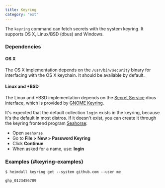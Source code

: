 ```yaml
---
title: Keyring
category: "ext"
---
```


The `keyring` command can fetch secrets with the system keyring.
It supports OS X, Linux/BSD (dbus) and Windows.
<!--more-->

### Dependencies

#### OS X

The OS X implementation depends on the `/usr/bin/security` binary for
interfacing with the OS X keychain. It should be available by default.

#### Linux and *BSD

The Linux and *BSD implementation depends on the [Secret Service](https://specifications.freedesktop.org/secret-service/latest/)
dbus interface, which is provided by [GNOME Keyring](https://wiki.gnome.org/Projects/GnomeKeyring).

It's expected that the default collection `login` exists in the keyring, because it's the default in most distros.
If it doesn't exist, you can create it through the keyring frontend program [Seahorse](https://wiki.gnome.org/Apps/Seahorse):

* Open `seahorse`
* Go to **File > New > Password Keyring**
* Click **Continue**
* When asked for a name, use: **login**

### Examples {#keyring-examples}

```shell
$ heimdall keyring get --system github.com --user me

ghp_0123456789
```
